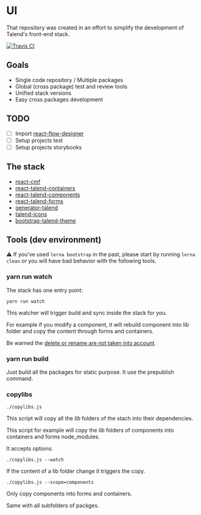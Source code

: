 # UI

That repository was created in an effort to simplify the development of Talend's
front-end stack.

[![Travis CI][travis-ci-image] ][travis-ci-url]

[travis-ci-image]: https://travis-ci.org/Talend/ui.svg?branch=master
[travis-ci-url]: https://travis-ci.org/Talend/ui

## Goals

* Single code repository / Multiple packages
* Global (cross package) test and review tools
* Unified stack versions
* Easy cross packages development

## TODO

- [ ] Import [react-flow-designer](https://github.com/Talend/react-flow-designer)
- [ ] Setup projects test
- [ ] Setup projects storybooks

## The stack

- [react-cmf](https://github.com/Talend/ui/tree/master/cmf)
- [react-talend-containers](https://github.com/Talend/ui/tree/master/containers)
- [react-talend-components](https://github.com/Talend/ui/tree/master/components)
- [react-talend-forms](https://github.com/Talend/ui/tree/master/forms)
- [generator-talend](https://github.com/Talend/ui/tree/master/generator)
- [talend-icons](https://github.com/Talend/ui/tree/master/icons)
- [bootstrap-talend-theme](https://github.com/Talend/ui/tree/master/theme)

## Tools (dev environment)

:warning: If you've used `lerna bootstrap` in the past, please start by running `lerna clean` or you will have bad behavior with the following tools.

### yarn run watch

The stack has one entry point:

```
yarn run watch
```

This watcher will trigger build and sync inside the stack for you.

For example if you modify a component, it will rebuild component into lib folder and copy the content through forms and containers.

Be warned the [delete or rename are not taken into account](https://github.com/remy/nodemon/issues/656).

### yarn run build

Just build all the packages for static purpose.
It use the prepublish command.

### copylibs

```
./copylibs.js
```

This script will copy all the *lib* folders of the stach into their dependencies.

This script for example will copy the *lib* folders of components into containers and forms node_modules.

It accepts options:

```
./copylibs.js --watch
```

If the content of a lib folder change it triggers the copy.

```
./copylibs.js --scope=components
```

Only copy components into forms and containers.

Same with all subfolders of packges.

